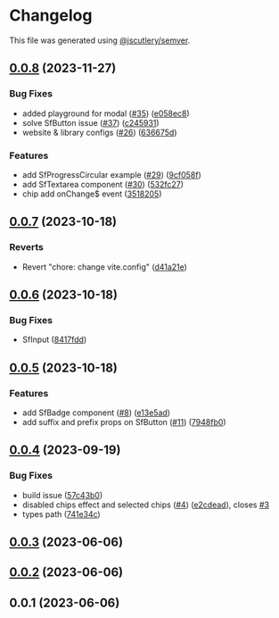 # Changelog

This file was generated using [@jscutlery/semver](https://github.com/jscutlery/semver).

## [0.0.8](https://github.com/qwikifiers/qwik-storefront-ui/compare/qwik-storefront-ui-0.0.7...qwik-storefront-ui-0.0.8) (2023-11-27)


### Bug Fixes

* added playground for modal ([#35](https://github.com/qwikifiers/qwik-storefront-ui/issues/35)) ([e058ec8](https://github.com/qwikifiers/qwik-storefront-ui/commit/e058ec8d8d50316190334f431ba2c0e6b5ab5e79))
* solve SfButton issue ([#37](https://github.com/qwikifiers/qwik-storefront-ui/issues/37)) ([c245931](https://github.com/qwikifiers/qwik-storefront-ui/commit/c24593112c64dfacf50f81e7e0b9f7ba20771171))
* website & library configs ([#26](https://github.com/qwikifiers/qwik-storefront-ui/issues/26)) ([636675d](https://github.com/qwikifiers/qwik-storefront-ui/commit/636675d8d3d2b26f3b9f84765b3e176c61033f7e))


### Features

* add SfProgressCircular example ([#29](https://github.com/qwikifiers/qwik-storefront-ui/issues/29)) ([9cf058f](https://github.com/qwikifiers/qwik-storefront-ui/commit/9cf058f0898d1e91b99facb89b5ea7681f446aa5))
* add SfTextarea component ([#30](https://github.com/qwikifiers/qwik-storefront-ui/issues/30)) ([532fc27](https://github.com/qwikifiers/qwik-storefront-ui/commit/532fc27eedcb13c657c3bde16ca8605cbd7502fc))
* chip add onChange$ event ([3518205](https://github.com/qwikifiers/qwik-storefront-ui/commit/35182059b16d3cf89fa14cad3f99e45aba2bdca8))



## [0.0.7](https://github.com/qwikifiers/qwik-storefront-ui/compare/qwik-storefront-ui-0.0.6...qwik-storefront-ui-0.0.7) (2023-10-18)


### Reverts

* Revert "chore: change vite.config" ([d41a21e](https://github.com/qwikifiers/qwik-storefront-ui/commit/d41a21e9a53dd3e1aa9c7f24bdd2dc6b3c76a280))



## [0.0.6](https://github.com/qwikifiers/qwik-storefront-ui/compare/qwik-storefront-ui-0.0.5...qwik-storefront-ui-0.0.6) (2023-10-18)


### Bug Fixes

* SfInput ([8417fdd](https://github.com/qwikifiers/qwik-storefront-ui/commit/8417fddd3b89cef99cdc58ea46c903e978605dc9))



## [0.0.5](https://github.com/qwikifiers/qwik-storefront-ui/compare/qwik-storefront-ui-0.0.4...qwik-storefront-ui-0.0.5) (2023-10-18)


### Features

* add SfBadge component ([#8](https://github.com/qwikifiers/qwik-storefront-ui/issues/8)) ([e13e5ad](https://github.com/qwikifiers/qwik-storefront-ui/commit/e13e5ad02785b753265458c4f5316b1395d3de6b))
* add suffix and prefix props on SfButton ([#11](https://github.com/qwikifiers/qwik-storefront-ui/issues/11)) ([7948fb0](https://github.com/qwikifiers/qwik-storefront-ui/commit/7948fb0e7fee0444327dc11cc8bd541fa81211de))



## [0.0.4](https://github.com/qwikifiers/qwik-storefront-ui/compare/qwik-storefront-ui-0.0.3...qwik-storefront-ui-0.0.4) (2023-09-19)


### Bug Fixes

* build issue ([57c43b0](https://github.com/qwikifiers/qwik-storefront-ui/commit/57c43b06ed9b50c226d352f4d543fac505e1c9d8))
* disabled chips effect and selected chips ([#4](https://github.com/qwikifiers/qwik-storefront-ui/issues/4)) ([e2cdead](https://github.com/qwikifiers/qwik-storefront-ui/commit/e2cdeadd8c99201064d83f4f93c22483c6fd43da)), closes [#3](https://github.com/qwikifiers/qwik-storefront-ui/issues/3)
* types path ([741e34c](https://github.com/qwikifiers/qwik-storefront-ui/commit/741e34cafe92f7783d9777b96111c0baef35cd80))



## [0.0.3](https://github.com/qwikifiers/qwik-storefront-ui/compare/qwik-storefront-ui-0.0.2...qwik-storefront-ui-0.0.3) (2023-06-06)



## [0.0.2](https://github.com/qwikifiers/qwik-storefront-ui/compare/qwik-storefront-ui-0.0.1...qwik-storefront-ui-0.0.2) (2023-06-06)



## 0.0.1 (2023-06-06)

